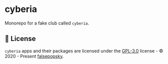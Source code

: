 # cyberia

Monorepo for a fake club called `cyberia`.

## :scroll: License

`cyberia` apps and their packages are licensed under the [GPL-3.0](LICENSE) license - © 2020 -
Present [falsepopsky](https://github.com/falsepopsky).
